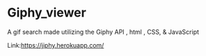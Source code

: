 # Giphy_viewer

A gif search made utilizing the Giphy API , html , CSS, & JavaScript

Link:https://jiphy.herokuapp.com/
